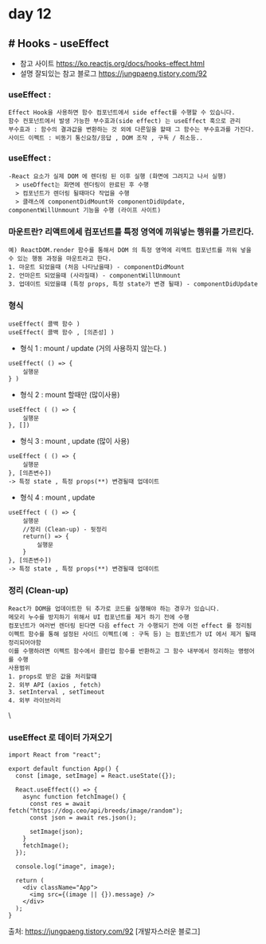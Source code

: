 # day 12
## # Hooks - useEffect
- 참고 사이트 https://ko.reactjs.org/docs/hooks-effect.html
- 설명 잘되있는 참고 블로그 https://jungpaeng.tistory.com/92
### useEffect :  
```
Effect Hook을 사용하면 함수 컴포넌트에서 side effect를 수행할 수 있습니다.
함수 컨포넌트에서 발생 가능한 부수효과(side effect) 는 useEffect 훅으로 관리
부수효과 : 함수의 결과값을 변환하는 것 외에 다른일을 할때 그 함수는 부수효과를 가진다.
사이드 이펙트 : 비동기 통신요청/응답 , DOM 조작 , 구독 / 취소등..
```
### useEffect : 
```
-React 요소가 실제 DOM 에 렌더링 된 이후 실행 (화면에 그려지고 나서 실행)
  > useDffect는 화면에 렌더링이 완료된 후 수행
  > 컴포넌트가 렌더링 될때마다 작업을 수행
  > 클래스에 componentDidMount와 componentDidUpdate, componentWillUnmount 기능을 수행 (라이프 사이트)
```

### 마운트란? 리액트에세 컴포넌트를 특정 영역에 끼워넣는 행위를 가르킨다.
```
예) ReactDOM.render 함수를 통해서 DOM 의 특정 영역에 리액트 컴포넌트를 끼워 넣을 수 있는 행동 과정을 마운트라고 한다.
1. 마운트 되었을때 (처음 나타났을때) - componentDidMount
2. 언마은트 되었을때 (사라질때) - componentWillUnmount
3. 업데이트 되었을떄 (특정 props, 특정 state가 변경 될때) - componentDidUpdate
```

### 형식
```
useEffect( 콜백 함수 )
useEffect( 콜백 함수 , [의존성] )
```

- 형식 1  : mount / update (거의 사용하지 않는다. )
```
useEffect( () => {
    실행문
} )
```

- 형식 2 : mount 할때만 (많이사용)
```
useEffect ( () => {
    실행문
}, [])
```
- 형식 3 : mount , update (많이 사용)
```
useEffect ( () => {
    실행문
}, [의존변수])
-> 특정 state , 특정 props(**) 변경될때 업데이트
```
- 형식 4 : mount , update
```
useEffect ( () => {
    실행문
    //정리 (Clean-up) - 뒷정리
    return() => {
        실행문
    }
}, [의존변수])
-> 특정 state , 특정 props(**) 변경될때 업데이트
```

### 정리 (Clean-up) 
```
React가 DOM을 업데이트한 뒤 추가로 코드를 실행해야 하는 경우가 있습니다. 
메모리 누수를 방지하기 위해서 UI 컴포넌트를 제거 하기 전에 수행
컴포넌트가 여러번 렌더링 된다면 다음 effect 가 수행되기 전에 이전 effect 를 정리됨
이펙트 함수를 통해 설정된 사이드 이펙트(예 : 구독 등) 는 컴포넌트가 UI 에서 제거 될때 정리되어야함
이를 수행하려면 이펙트 함수에서 클린업 함수를 반환하고 그 함수 내부에서 정리하는 명령어를 수행
사용범위
1. props로 받은 값을 처리할떄
2. 외부 API (axios , fetch)
3. setInterval , setTimeout
4. 외부 라이브러리
```
\


### useEffect 로 데이터 가져오기
```
import React from "react";

export default function App() {
  const [image, setImage] = React.useState({});
  
  React.useEffect(() => {
    async function fetchImage() {
      const res = await fetch("https://dog.ceo/api/breeds/image/random");
      const json = await res.json();
      
      setImage(json);
    }
    fetchImage();
  });
  
  console.log("image", image);
  
  return (
    <div className="App">
      <img src={(image || {}).message} />
    </div>
  );
}
```
출처: https://jungpaeng.tistory.com/92 [개발자스러운 블로그]

